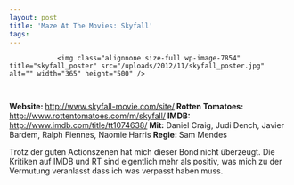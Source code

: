 ```yaml
---
layout: post
title: 'Maze At The Movies: Skyfall'
tags:
---
```



                <img class="alignnone size-full wp-image-7854" title="skyfall_poster" src="/uploads/2012/11/skyfall_poster.jpg" alt="" width="365" height="500" />
<img class="alignnone size-full wp-image-5898" title="movie_review_3stars" src="/uploads/2010/02/movie_review_3stars.png" alt="" width="75" height="15" />
<p><strong></strong></p>
<p><strong>Website: </strong><a href="http://www.skyfall-movie.com/site/"><a href="http://www.skyfall-movie.com/site/">http://www.skyfall-movie.com/site/</a><strong>
</strong></a><strong>Rotten Tomatoes: </strong><a href="http://www.rottentomatoes.com/m/skyfall/"><a href="http://www.rottentomatoes.com/m/skyfall/">http://www.rottentomatoes.com/m/skyfall/</a><strong>
</strong></a><strong>IMDB: </strong><a href="http://www.imdb.com/title/tt1074638/"><a href="http://www.imdb.com/title/tt1074638/">http://www.imdb.com/title/tt1074638/</a></a><strong>
</strong><strong>Mit:</strong> Daniel Craig, Judi Dench, Javier Bardem, Ralph Fiennes, Naomie Harris
<strong>Regie: </strong>Sam Mendes</p>
<p>Trotz der guten Actionszenen hat mich dieser Bond nicht überzeugt. Die Kritiken auf IMDB und RT sind eigentlich mehr als positiv, was mich zu der Vermutung veranlasst dass ich was verpasst haben muss.</p>
